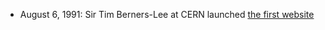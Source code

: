 - August 6, 1991: Sir Tim Berners-Lee at CERN launched [the first website](http://info.cern.ch/hypertext/WWW/TheProject.html)
